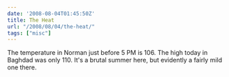 ```yaml
---
date: '2008-08-04T01:45:50Z'
title: The Heat
url: "/2008/08/04/the-heat/"
tags: ["misc"]
---
```

<p>The temperature in Norman just before 5 PM is 106. The high today in Baghdad was only 110. It's a brutal summer here, but evidently a fairly mild one there.</p>

